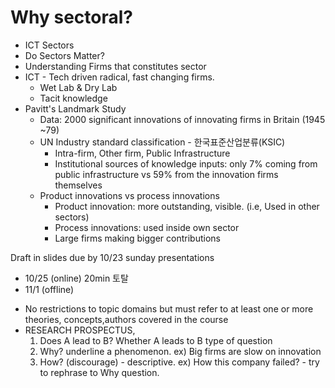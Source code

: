 # Why sectoral?
* ICT Sectors
* Do Sectors Matter? 
* Understanding Firms that constitutes sector
* ICT - Tech driven radical, fast changing firms. 
	* Wet Lab & Dry Lab
	* Tacit knowledge 
* Pavitt's Landmark Study
	* Data: 2000 significant innovations of innovating firms in Britain (1945 ~79)
	* UN Industry standard classification - 한국표준산업분류(KSIC)
		* Intra-firm, Other firm, Public Infrastructure
		* Institutional sources of knowledge inputs: only 7% coming from public infrastructure vs 59% from the innovation firms themselves
	* Product innovations vs process innovations 
		* Product innovation: more outstanding, visible. (i.e, Used in other sectors)
		* Process innovations: used inside own sector 
		* Large firms making bigger contributions


Draft in slides due by 10/23 sunday
presentations 
- 10/25 (online) 20min 토탈
- 11/1 (offline)

* No restrictions to topic domains but must refer to at least one or more theories, concepts,authors covered in the course 
* RESEARCH PROSPECTUS, 
	1. Does A lead to B? Whether A leads to B type of question 
	2. Why? underline a phenomenon. ex) Big firms are slow on innovation 
	3. How? (discourage) - descriptive. ex) How this company failed? - try to rephrase to Why question. 
	
